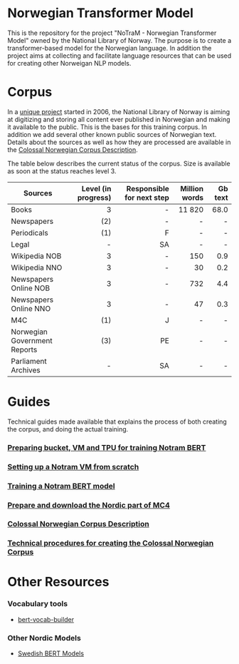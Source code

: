 # Norwegian Transformer Model
This is the repository for the project "NoTraM - Norwegian Transformer Model" owned by the National Library of Norway. The purpose is to create a transformer-based model for the Norwegian language. In addition the project aims at collecting and facilitate language resources that can be used for creating other Norweigan NLP models.

# Corpus
In a [unique project](https://www.zdnet.com/article/norways-petabyte-plan-store-everything-ever-published-in-a-1000-year-archive/) started in 2006, the National Library of Norway is aiming at digitizing and storing all content ever published in Norwegian and making it available to the public. This is the bases for this training corpus. In addition we add several other known public sources of Norwegian text. Details about the sources as well as how they are processed are available in the [Colossal Norwegian Corpus Description](https://github.com/NBAiLab/notram/blob/master/guides/corpus_description.md).

The table below describes the current status of the corpus. Size is available as soon at the status reaches level 3.

| Sources  |  Level (in progress) | Responsible for next step | Million words | Gb text |
| -------- |  -----:|  -----:| -----:| -----:|
| Books  | 3 | - | 11 820| 68.0 |
| Newspapers | (2) | - | - | - |
| Periodicals  | (1) |  F | - | - |
| Legal  | - |  SA | - | - |
| Wikipedia NOB  | 3 |  - | 150 | 0.9 |
| Wikipedia NNO  | 3 |  - | 30 | 0.2 |
| Newspapers Online NOB | 3 |  - | 732 | 4.4 |
| Newspapers Online NNO | 3 |  - | 47 | 0.3 |
| M4C  | (1) |  J | - | - |
| Norwegian Government Reports  | (3) |  PE | - | - |
| Parliament Archives  | - |  SA | - | - |



# Guides
Technical guides made available that explains the process of both creating the corpus, and doing the actual training. 
### [Preparing bucket, VM and TPU for training Notram BERT](https://github.com/NBAiLab/notram/blob/master/guides/setting_up_machines_for_training.md)
### [Setting up a Notram VM from scratch](https://github.com/NBAiLab/notram/blob/master/guides/set_up_vm.md)
### [Training a Notram BERT model](https://github.com/NBAiLab/notram/blob/master/guides/start_training.md)
### [Prepare and download the Nordic part of MC4](https://github.com/NBAiLab/notram/blob/master/guides/prepare_common_crawl.md)
### [Colossal Norwegian Corpus Description](https://github.com/NBAiLab/notram/blob/master/guides/corpus_description.md)
### [Technical procedures for creating the Colossal Norwegian Corpus](https://github.com/NBAiLab/notram/blob/master/guides/creating_corpus.md)

# Other Resources
### Vocabulary tools
* [bert-vocab-builder](https://github.com/kwonmha/bert-vocab-builder)

### Other Nordic Models
* [Swedish BERT Models](https://github.com/Kungbib/swedish-bert-models)

